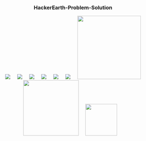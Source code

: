 <div align="center">
  
  ### HackerEarth-Problem-Solution
</div>

<p align="center">
&emsp;
  <img src="https://img.shields.io/github/languages/code-size/MD-MAFUJUL-HASAN/HackerEarth-Problem-Solution?style=for-the-badge">
  &emsp;
  <img src="https://img.shields.io/github/repo-size/MD-MAFUJUL-HASAN/HackerEarth-Problem-Solution?color=purple&style=for-the-badge">
  &emsp;
  <img src="https://img.shields.io/github/languages/count/MD-MAFUJUL-HASAN/HackerEarth-Problem-Solution?color=green&style=for-the-badge">
  &emsp;
  <img src="https://img.shields.io/github/languages/top/MD-MAFUJUL-HASAN/HackerEarth-Problem-Solution?color=orange&style=for-the-badge">
  &emsp;
  <img src="https://img.shields.io/github/commit-activity/m/MD-MAFUJUL-HASAN/HackerEarth-Problem-Solution?color=lime&style=for-the-badge">
  &emsp;
  <img src="https://img.shields.io/github/last-commit/MD-MAFUJUL-HASAN/HackerEarth-Problem-Solution?color=darkgreen&style=for-the-badge">
  &emsp;
  <img src="https://tokei.rs/b1/github/MD-MAFUJUL-HASAN/HackerEarth-Problem-Solution?category=code" width="200">
  &emsp;
  <img src="https://tokei.rs/b1/github/MD-MAFUJUL-HASAN/HackerEarth-Problem-Solution?category=lines" width="175">
  &emsp;
  <img src="https://tokei.rs/b1/github/MD-MAFUJUL-HASAN/HackerEarth-Problem-Solution?category=files" width="100">
  &emsp;
  </p>
